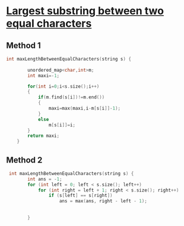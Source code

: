 <h1><a href="https://leetcode.com/problems/largest-substring-between-two-equal-characters/description/">Largest substring between two equal characters</a></h1>

## Method 1

```cpp
int maxLengthBetweenEqualCharacters(string s) {
        
        unordered_map<char,int>m;
        int maxi=-1;

        for(int i=0;i<s.size();i++)
        {
            if(m.find(s[i])!=m.end())
            {
                maxi=max(maxi,i-m[s[i]]-1);
            }
            else    
                m[s[i]]=i;
        }
        return maxi;
    }
```

## Method 2

```cpp
 int maxLengthBetweenEqualCharacters(string s) {
        int ans = -1;
        for (int left = 0; left < s.size(); left++) 
            for (int right = left + 1; right < s.size(); right++) 
                if (s[left] == s[right]) 
                    ans = max(ans, right - left - 1);
                
            
        }
```
